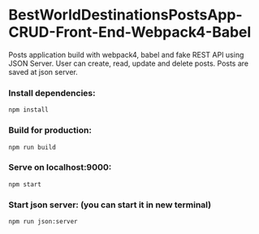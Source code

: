 # BestWorldDestinationsPostsApp-CRUD-Front-End-Webpack4-Babel
Posts application build with webpack4, babel and fake REST API using JSON Server.
User can create, read, update and delete posts. Posts are saved at json server.

### Install dependencies:
```
npm install 
```

### Build for production:
```
npm run build
```

### Serve on localhost:9000:
```
npm start
```

### Start json server: (you can start it in new terminal)
```
npm run json:server
```
